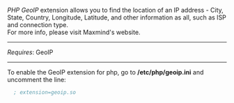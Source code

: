 *PHP GeoIP* extension allows you to find the location of an IP address - City, State, Country, Longitude, Latitude, and other information as all, such as ISP and connection type.  
For more info, please visit Maxmind's website.  

- - - -
*Requires*: GeoIP
- - - -

To enable the GeoIP extension for php, go to **/etc/php/geoip.ini** and uncomment the line:  
```ini
  ; extension=geoip.so
```
